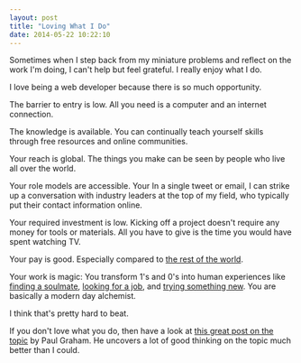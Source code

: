 ```yaml
---
layout: post
title: "Loving What I Do"
date: 2014-05-22 10:22:10
---
```


Sometimes when I step back from my miniature problems and reflect on the work I'm doing, I can't help but feel grateful. I really enjoy what I do.

I love being a web developer because there is so much opportunity.

The barrier to entry is low. All you need is a computer and an internet connection.

The knowledge is available. You can continually teach yourself skills through free resources and online communities.

Your reach is global. The things you make can be seen by people who live all over the world.

Your role models are accessible. Your In a single tweet or email, I can strike up a conversation with industry leaders at the top of my field, who typically put their contact information online.

Your required investment is low. Kicking off a project doesn't require any money for tools or materials. All you have to give is the time you would have spent watching TV.

Your pay is good. Especially compared to [the rest of the world][1].

 [1]: http://www.dailymail.co.uk/news/article-2082385/We-1--You-need-34k-income-global-elite--half-worlds-richest-live-U-S.html

Your work is magic: You transform 1's and 0's into human experiences like [finding a soulmate][2], [looking for a job][3], and [trying something new][4]. You are basically a modern day alchemist.

 [2]: https://www.okcupid.com/
 [3]: http://www.monster.com/
 [4]: https://www.vayable.com/

I think that's pretty hard to beat.

If you don't love what you do, then have a look at [this great post on the topic][5] by Paul Graham. He uncovers a lot of good thinking on the topic much better than I could.

 [5]: http://www.paulgraham.com/love.html